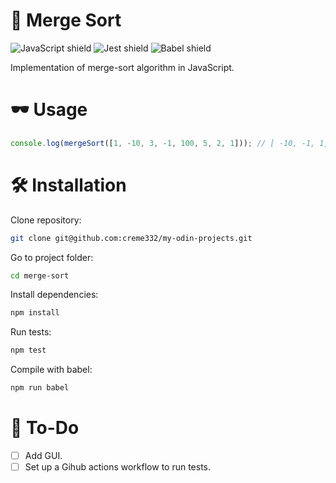 # 🔂 Merge Sort
![JavaScript shield](https://img.shields.io/badge/-JavaScript-yellow)
![Jest shield](https://img.shields.io/badge/-Jest-red)
![Babel shield](https://img.shields.io/badge/-Babel-orange)

Implementation of merge-sort algorithm in JavaScript.

# 🕶 Usage
```js
console.log(mergeSort([1, -10, 3, -1, 100, 5, 2, 1])); // [ -10, -1, 1, 1, 2, 3, 5, 100 ]
```

#  🛠 Installation
Clone repository:
```sh
git clone git@github.com:creme332/my-odin-projects.git
```

Go to project folder:
```sh
cd merge-sort
```

Install dependencies:
```sh
npm install
```

Run tests:
```sh
npm test
```

Compile with babel:
```sh
npm run babel
```
# 🔨 To-Do
- [ ] Add GUI.
- [ ] Set up a Gihub actions workflow to run tests.
